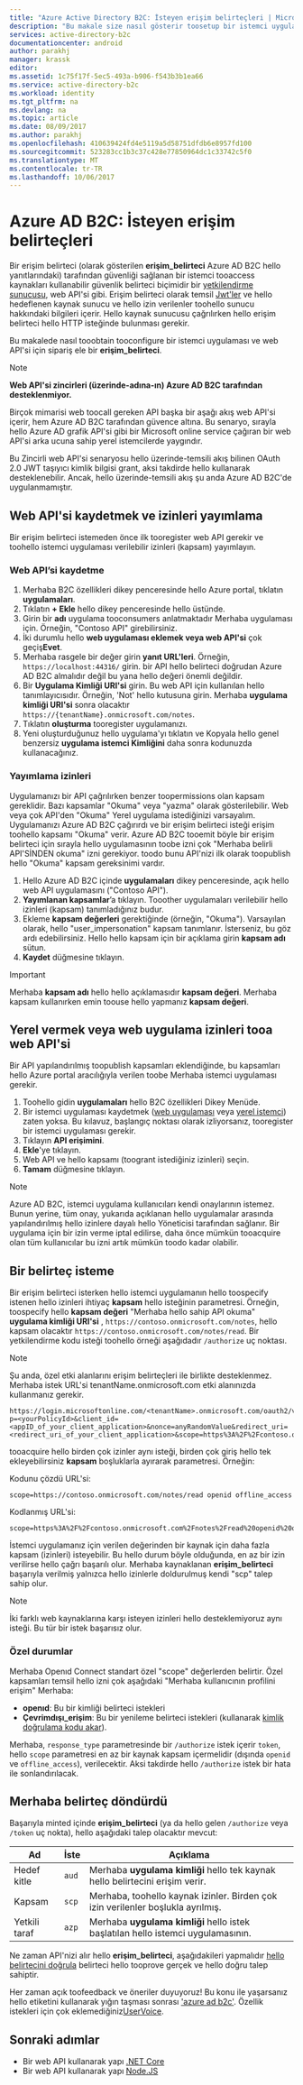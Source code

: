 ```yaml
---
title: "Azure Active Directory B2C: İsteyen erişim belirteçleri | Microsoft Docs"
description: "Bu makale size nasıl gösterir toosetup bir istemci uygulaması ve bir erişim belirteci edinmek."
services: active-directory-b2c
documentationcenter: android
author: parakhj
manager: krassk
editor: 
ms.assetid: 1c75f17f-5ec5-493a-b906-f543b3b1ea66
ms.service: active-directory-b2c
ms.workload: identity
ms.tgt_pltfrm: na
ms.devlang: na
ms.topic: article
ms.date: 08/09/2017
ms.author: parakhj
ms.openlocfilehash: 410639424fd4e5119a5d58751dfdb6e8957fd100
ms.sourcegitcommit: 523283cc1b3c37c428e77850964dc1c33742c5f0
ms.translationtype: MT
ms.contentlocale: tr-TR
ms.lasthandoff: 10/06/2017
---
```

# <a name="azure-ad-b2c-requesting-access-tokens"></a>Azure AD B2C: İsteyen erişim belirteçleri

Bir erişim belirteci (olarak gösterilen **erişim\_belirteci** Azure AD B2C hello yanıtlarındaki) tarafından güvenliği sağlanan bir istemci tooaccess kaynakları kullanabilir güvenlik belirteci biçimidir bir [yetkilendirme sunucusu](https://docs.microsoft.com/azure/active-directory-b2c/active-directory-b2c-reference-protocols#the-basics), web API'si gibi. Erişim belirteci olarak temsil [Jwt'ler](https://docs.microsoft.com/azure/active-directory-b2c/active-directory-b2c-reference-tokens#types-of-tokens) ve hello hedeflenen kaynak sunucu ve hello izin verilenler toohello sunucu hakkındaki bilgileri içerir. Hello kaynak sunucusu çağrılırken hello erişim belirteci hello HTTP isteğinde bulunması gerekir.

Bu makalede nasıl tooobtain tooconfigure bir istemci uygulaması ve web API'si için sipariş ele bir **erişim\_belirteci**.

> [!NOTE]
> **Web API'si zincirleri (üzerinde-adına-ın) Azure AD B2C tarafından desteklenmiyor.**
>
> Birçok mimarisi web toocall gereken API başka bir aşağı akış web API'si içerir, hem Azure AD B2C tarafından güvence altına. Bu senaryo, sırayla hello Azure AD grafik API'si gibi bir Microsoft online service çağıran bir web API'si arka ucuna sahip yerel istemcilerde yaygındır.
>
> Bu Zincirli web API'si senaryosu hello üzerinde-temsili akış bilinen OAuth 2.0 JWT taşıyıcı kimlik bilgisi grant, aksi takdirde hello kullanarak desteklenebilir. Ancak, hello üzerinde-temsili akış şu anda Azure AD B2C'de uygulanmamıştır.

## <a name="register-a-web-api-and-publish-permissions"></a>Web API'si kaydetmek ve izinleri yayımlama

Bir erişim belirteci istemeden önce ilk tooregister web API gerekir ve toohello istemci uygulaması verilebilir izinleri (kapsam) yayımlayın.

### <a name="register-a-web-api"></a>Web API’si kaydetme

1. Merhaba B2C özellikleri dikey penceresinde hello Azure portal, tıklatın **uygulamaları**.
1. Tıklatın **+ Ekle** hello dikey penceresinde hello üstünde.
1. Girin bir **adı** uygulama tooconsumers anlatmaktadır Merhaba uygulaması için. Örneğin, "Contoso API" girebilirsiniz.
1. İki durumlu hello **web uygulaması eklemek veya web API'si** çok geçiş**Evet**.
1. Merhaba rasgele bir değer girin **yanıt URL'leri**. Örneğin, `https://localhost:44316/` girin. bir API hello belirteci doğrudan Azure AD B2C almalıdır değil bu yana hello değeri önemli değildir.
1. Bir **Uygulama Kimliği URI'si** girin. Bu web API için kullanılan hello tanımlayıcısıdır. Örneğin, 'Not' hello kutusuna girin. Merhaba **uygulama kimliği URI'si** sonra olacaktır `https://{tenantName}.onmicrosoft.com/notes`.
1. Tıklatın **oluşturma** tooregister uygulamanızı.
1. Yeni oluşturduğunuz hello uygulama'yı tıklatın ve Kopyala hello genel benzersiz **uygulama istemci Kimliğini** daha sonra kodunuzda kullanacağınız.

### <a name="publishing-permissions"></a>Yayımlama izinleri

Uygulamanızı bir API çağrılırken benzer toopermissions olan kapsam gereklidir. Bazı kapsamlar "Okuma" veya "yazma" olarak gösterilebilir. Web veya çok API'den "Okuma" Yerel uygulama istediğinizi varsayalım. Uygulamanızı Azure AD B2C çağırırdı ve bir erişim belirteci isteği erişim toohello kapsamı "Okuma" verir. Azure AD B2C tooemit böyle bir erişim belirteci için sırayla hello uygulamasının toobe izni çok "Merhaba belirli API'SİNDEN okuma" izni gerekiyor. toodo bunu API'nizi ilk olarak toopublish hello "Okuma" kapsam gereksinimi vardır.

1. Hello Azure AD B2C içinde **uygulamaları** dikey penceresinde, açık hello web API uygulamasını ("Contoso API").
1. **Yayımlanan kapsamlar**’a tıklayın. Tooother uygulamaları verilebilir hello izinleri (kapsam) tanımladığınız budur.
1. Ekleme **kapsam değerleri** gerektiğinde (örneğin, "Okuma"). Varsayılan olarak, hello "user_impersonation" kapsam tanımlanır. İsterseniz, bu göz ardı edebilirsiniz. Hello hello kapsam için bir açıklama girin **kapsam adı** sütun.
1. **Kaydet** düğmesine tıklayın.

> [!IMPORTANT]
> Merhaba **kapsam adı** hello hello açıklamasıdır **kapsam değeri**. Merhaba kapsam kullanırken emin toouse hello yapmanız **kapsam değeri**.

## <a name="grant-a-native-or-web-app-permissions-tooa-web-api"></a>Yerel vermek veya web uygulama izinleri tooa web API'si

Bir API yapılandırılmış toopublish kapsamları eklendiğinde, bu kapsamları hello Azure portal aracılığıyla verilen toobe Merhaba istemci uygulaması gerekir.

1. Toohello gidin **uygulamaları** hello B2C özellikleri Dikey Menüde.
1. Bir istemci uygulaması kaydetmek ([web uygulaması](active-directory-b2c-app-registration.md#register-a-web-app) veya [yerel istemci](active-directory-b2c-app-registration.md#register-a-mobile-or-native-app)) zaten yoksa. Bu kılavuz, başlangıç noktası olarak izliyorsanız, tooregister bir istemci uygulaması gerekir.
1. Tıklayın **API erişimini**.
1. **Ekle**'ye tıklayın.
1. Web API ve hello kapsamı (toogrant istediğiniz izinleri) seçin.
1. **Tamam** düğmesine tıklayın.

> [!NOTE]
> Azure AD B2C, istemci uygulama kullanıcıları kendi onaylarının istemez. Bunun yerine, tüm onay, yukarıda açıklanan hello uygulamalar arasında yapılandırılmış hello izinlere dayalı hello Yöneticisi tarafından sağlanır. Bir uygulama için bir izin verme iptal edilirse, daha önce mümkün tooacquire olan tüm kullanıcılar bu izni artık mümkün toodo kadar olabilir.

## <a name="requesting-a-token"></a>Bir belirteç isteme

Bir erişim belirteci isterken hello istemci uygulamanın hello toospecify istenen hello izinleri ihtiyaç **kapsam** hello isteğinin parametresi. Örneğin, toospecify hello **kapsam değeri** "Merhaba hello sahip API okuma" **uygulama kimliği URI'si** , `https://contoso.onmicrosoft.com/notes`, hello kapsam olacaktır `https://contoso.onmicrosoft.com/notes/read`. Bir yetkilendirme kodu isteği toohello örneği aşağıdadır `/authorize` uç noktası.

> [!NOTE]
> Şu anda, özel etki alanlarını erişim belirteçleri ile birlikte desteklenmez. Merhaba istek URL'si tenantName.onmicrosoft.com etki alanınızda kullanmanız gerekir.

```
https://login.microsoftonline.com/<tenantName>.onmicrosoft.com/oauth2/v2.0/authorize?p=<yourPolicyId>&client_id=<appID_of_your_client_application>&nonce=anyRandomValue&redirect_uri=<redirect_uri_of_your_client_application>&scope=https%3A%2F%2Fcontoso.onmicrosoft.com%2Fnotes%2Fread&response_type=code 
```

tooacquire hello birden çok izinler aynı isteği, birden çok giriş hello tek ekleyebilirsiniz **kapsam** boşluklarla ayırarak parametresi. Örneğin:

Kodunu çözdü URL'si:

```
scope=https://contoso.onmicrosoft.com/notes/read openid offline_access
```

Kodlanmış URL'si:

```
scope=https%3A%2F%2Fcontoso.onmicrosoft.com%2Fnotes%2Fread%20openid%20offline_access
```

İstemci uygulamanız için verilen değerinden bir kaynak için daha fazla kapsam (izinleri) isteyebilir. Bu hello durum böyle olduğunda, en az bir izin verilirse hello çağrı başarılı olur. Merhaba kaynaklanan **erişim\_belirteci** başarıyla verilmiş yalnızca hello izinlerle doldurulmuş kendi "scp" talep sahip olur.

> [!NOTE] 
> İki farklı web kaynaklarına karşı isteyen izinleri hello desteklemiyoruz aynı isteği. Bu tür bir istek başarısız olur.

### <a name="special-cases"></a>Özel durumlar

Merhaba Openıd Connect standart özel "scope" değerlerden belirtir. Özel kapsamları temsil hello izni çok aşağıdaki "Merhaba kullanıcının profilini erişim" Merhaba:

* **openıd**: Bu bir kimliği belirteci istekleri
* **Çevrimdışı\_erişim**: Bu bir yenileme belirteci istekleri (kullanarak [kimlik doğrulama kodu akar](active-directory-b2c-reference-oauth-code.md)).

Merhaba, `response_type` parametresinde bir `/authorize` istek içerir `token`, hello `scope` parametresi en az bir kaynak kapsam içermelidir (dışında `openid` ve `offline_access`), verilecektir. Aksi takdirde hello `/authorize` istek bir hata ile sonlandırılacak.

## <a name="hello-returned-token"></a>Merhaba belirteç döndürdü

Başarıyla minted içinde **erişim\_belirteci** (ya da hello gelen `/authorize` veya `/token` uç nokta), hello aşağıdaki talep olacaktır mevcut:

| Ad | İste | Açıklama |
| --- | --- | --- |
|Hedef kitle |`aud` |Merhaba **uygulama kimliği** hello tek kaynak hello belirtecini erişim verir. |
|Kapsam |`scp` |Merhaba, toohello kaynak izinler. Birden çok izin verilenler boşlukla ayrılmış. |
|Yetkili taraf |`azp` |Merhaba **uygulama kimliği** hello istek başlatılan hello istemci uygulamasının. |

Ne zaman API'nizi alır hello **erişim\_belirteci**, aşağıdakileri yapmalıdır [hello belirtecini doğrula](active-directory-b2c-reference-tokens.md) belirteci hello tooprove gerçek ve hello doğru talep sahiptir.

Her zaman açık toofeedback ve öneriler duyuyoruz! Bu konu ile yaşarsanız hello etiketini kullanarak yığın taşması sonrası ['azure ad b2c'](https://stackoverflow.com/questions/tagged/azure-ad-b2c). Özellik istekleri için çok eklemediğiniz[UserVoice](https://feedback.azure.com/forums/169401-azure-active-directory/category/160596-b2c).

## <a name="next-steps"></a>Sonraki adımlar

* Bir web API kullanarak yapı [.NET Core](https://github.com/Azure-Samples/active-directory-b2c-dotnetcore-webapi)
* Bir web API kullanarak yapı [Node.JS](https://github.com/Azure-Samples/active-directory-b2c-javascript-nodejs-webapi)

